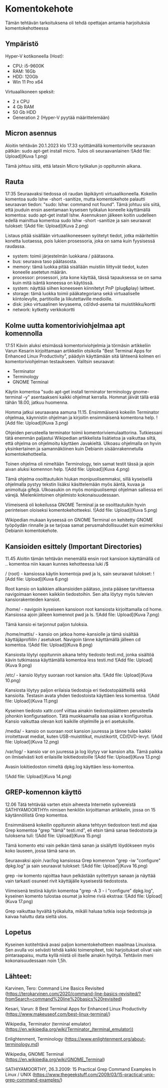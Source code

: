 # Komentokehote
Tämän tehtävän tarkoituksena oli tehdä opettajan antamia harjoituksia komentokehotteessa

## Ympäristö

Hyper-V kotikoneella (Host):
- CPU: i5-9600K
- RAM: 16Gb
- HDD: 120Gb
- Win 11 Pro x64

Virtuaalikoneen speksit:
- 2 x CPU
- 4 Gb RAM
- 50 Gb HDD
- Generation 2 (Hyper-V pyytää määrittelemään)

## Micron asennus
Aloitin tehtävän 20.1.2023 klo 17.33 syöttämällä komentoriville seuraavan pätkän: sudo apt-get install micro.
Tulos oli seuraavanlainen 
![Add file: Upload](Kuva 1.png) </br>

Tämä johtuu siitä, että latasin Micro työkalun jo oppitunnin aikana.


## Rauta
17:35
Seuraavaksi tiedossa oli raudan läpikäynti virtuaalikoneella. Kokeilin komentoa sudo lshw -short -sanitize, mutta komentokehote palautti seuraavan tiedon: "sudo: lshw: command not found". Tämä johtuu siis siitä, että jouduin ensin asentamaan kyseisen työkalun koneelle käyttämällä komentoa: sudo apt-get install lshw.
Asennuksen jälkeen koitin uudelleen edellä mainittua komentoa sudo lshw -short -sanitize ja sain seuraavat tulokset: ![Add file: Upload](Kuva 2.png) </br>

Listaus pitää sisällään virtuaalikoneeseen syötetyt tiedot, jotka määriteltiin konetta luotaessa, pois lukien prosessoria, joka on sama kuin fyysisessä raudassa.
- system: toimii järjestelmän luokkana / päätasona.
- bus: seuraava taso päätasosta.
- memory: tämä luokka pitää sisällään muistiin liittyvät tiedot, kuten koneelle asetetun määrän.
- processor: prosessori, jota kone käyttää, tässä tapauksessa se on sama kuin mitä isäntä koneessa on käytössä.
- system: näyttää siihen koneeseen kiinnitetyt PnP (plug&play) laitteet.
- storage: tämä luokka toimii pääkategoriana sekä virtuaaliselle kiintolevylle, partitioille ja liikutettaville medioille.
- disk: joko virtuaalinen levyasema, cd/dvd-asema tai muistitikku/kortti
- network: kytketty verkkokortti


## Kolme uutta komentoriviohjelmaa apt komennolla
17:51
Kävin aluksi etsimässä komentoriviohjelmia ja törmäsin artikkeliin Varun Kesarin kirjoittamaan artikkeliin otsikolla "Best Terminal Apps for Enhanced Linux Productivity", päädyin käyttämään sitä lähteenä kolmen eri komentoriviohjelman testaukseen. Valitsin seuraavat:
- Terminator
- Terminology
- GNOME Terminal

Käytin komentoa "sudo apt-get install terminator terminology gnome-terminal -y" asentaakseni kaikki ohjelmat kerralla. Hommat jäivät tällä erää tähän 18.00, jatkuu huomenna.

Homma jatkui seuraavana aamuna 11.15.
Ensimmäisenä kokeilin Terminator ohjelmaa, käynnistin ohjelman ja kirjoitin ensimmäisenä komentona help.
![Add file: Upload](Kuva 3.png) </br>

Ohjeiden perusteella terminator toimii komentoriviemulaattorina. Tutkiessani tätä enemmän paljastui Wikipedian artikkelista lisätietoa ja vaikuttaa siltä, että ohjelma on ohjelmoitu käyttäen Javakieltä. Ulkoasu ohjelmalla on hyvin yksinkertainen ja samannäköinen kuin Debianin sisäänrakennetulla komentokehotteella.

Toinen ohjelma oli nimeltään Terminology, tein samat testit tässä ja ajoin aivan aluksi komennon help.
![Add file: Upload](Kuva 4.png) </br>

Tämä ohjelma osoittautuikin hiukan monipuolisemmaksi, sillä kyseisellä ohjelmalla pystyy tekstin lisäksi käsittelemään myös ääntä, kuvaa ja animoituja gifejä.
Ulkoasukin on myös monipuolisempi ohjelman salliessa eri värejä. Mielenkiintoinen ohjelmisto kokonaisuudessaan.

Viimeisenä oli kokeilussa GNOME Terminal ja se osoittautuikin hyvin perinteisen oloiseksi komentokehotteeksi.
![Add file: Upload](Kuva 5.png) </br>

Wikipedian mukaan kyseessä on GNOME Terminal on kehitetty GNOME työpöydän rinnalle ja se tarjoaa samat perusmahdollisuudet kuin esimerkiksi Debianin komentokehote.



## Kansioiden esittely (Important Directories)
11.45
Aloitin tämän tehtävän menemällä ensin root kansioon käyttämällä cd .. komentoa niin kauan kunnes kehotteessa luki /$

/ (root) - kansiossa käytin komentoja pwd ja ls, sain seuraavat tulokset:
![Add file: Upload](Kuva 6.png) </br>

Root kansio on kaikkien alikansioiden päätaso, josta pääsee tarvittaessa navigoimaan koneen kaikkiin tiedostoihin. Sen alta löytyy myös tulevien kansiorakenteiden kansiot.

/home/ - navigoin kyseiseen kansioon root kansiosta kirjoittamalla cd home. Kansiossa ajoin jälleen komennot pwd ja ls.
![Add file: Upload](Kuva 7.png) </br>

Tämä kansio ei tarjonnut paljon tuloksia.

/home/mattis/ - kansio on jatkoa home-kansiolle ja tämä sisältää käyttäjäprofiilin / asetukset. Navigoin tänne käyttämällä jälleen cd komentoa.
![Add file: Upload](Kuva 8.png) </br>

Kansiosta löytyi oppitunnin aikana tehty tiedosto testi.md, jonka sisältöä kävin tutkimassa käyttämällä komentoa less testi.md
![Add file: Upload](Kuva 9.png) </br>

/etc/ - kansio löytyy suoraan root kansion alta. ![Add file: Upload](Kuva 10.png) </br>

Kansiosta löytyy paljon erilaisia tiedostoja eri tiedostopäätteillä sekä kansioita. Testasin avata yhden tiedostoista käyttäen less komentoa.
![Add file: Upload](Kuva 11.png) </br>

Kyseinen tiedosto xattr.conf viittaa ainakin tiedostopäätteen perusteella johonkin konfiguraatioon. Tätä muokkaamalla saa asiaa x konfiguroitua.
Kansio vaikuttaa olevan koti kaikille ohjelmille ja eri asetuksille.

/media/ - kansio on suoraan root kansion juuressa ja tänne tulee kaikki irroitettavat mediat, kuten USB-muistitikut, muistikortit, CD/DVD-levyt.
![Add file: Upload](Kuva 12.png) </br>

/var/log/ - kansio var on juuressa ja log löytyy var kansion alta. Tämä paikka on ilmiselvästi koti erilaisille lokitiedostoille
![Add file: Upload](Kuva 13.png) </br>

Avasin lokitiedoston nimeltä dpkg.log käyttäen less-komentoa.

![Add file: Upload](Kuva 14.png) </br>



## GREP-komennon käyttö
12.06
Tätä tehtävää varten etsin aiheesta Internetin syövereistä SATHIYAMOORTHYn nimisen henkilön kirjoittaman artikkelin, jossa on 15 käytännöllistä Grep komentoa. 

Ensimmäisenä kokeilin oppitunnin aikana tehtyyn tiedostoon testi.md ajaa Grep komentoa "grep "tämä" testi.md", eli etsin tämä sanaa tiedostosta ja tuloksena tuli:
![Add file: Upload](Kuva 15.png) </br>

Tämä komento etsi vain pelkän tämä sanan ja sisällytti löydökseen myös koko lauseen, jossa tämä sana on.

Seuraavaksi ajoin /var/log kansiossa Grep komennon "grep -iw "configure" dpkg.log" ja sain seuraavat tulokset:
![Add file: Upload](Kuva 16.png) </br>

grep -iw komento rajoittaa haun pelkästään syötettyyn sanaan ja näyttää vain tarkasti osuneet rivit käyttäjälle kyseisestä tiedostosta.

Viimeisenä testinä käytin komentoa "grep -A 3 - i "configure" dpkg.log", kyseinen komento tulostaa osumat ja kolme riviä ekstraa:
![Add file: Upload](Kuva 17.png) </br>

Grep vaikuttaa hyvältä työkalulta, mikäli haluaa tutkia isoja tiedostoja ja kaivaa haluttu data sieltä ulos.

## Lopetus
Kyseinen kotitehtävä avasi paljon komentokehotteen maailmaa Linuxissa. Sen avulla voi selvästi tehdä kaikki toimenpiteet, toki harjoitukset olivat vain pintaraapaisu, mutta kyllä niistä oli itselle ainakin hyötyä. Tehtäviin meni kokonaisuudessaan noin 1,5h.

## Lähteet:

Karvinen, Tero: Command Line Basics Revisited
(https://terokarvinen.com/2020/command-line-basics-revisited/?fromSearch=command%20line%20basics%20revisited)

Kesari, Varun: 8 Best Terminal Apps for Enhanced Linux Productivity
(https://www.makeuseof.com/best-linux-terminal/)

Wikipedia, Terminator (terminal emulator)
(https://en.wikipedia.org/wiki/Terminator_(terminal_emulator))

Enlightenment, Terminology
(https://www.enlightenment.org/about-terminology.md)

Wikipedia, GNOME Terminal
(https://en.wikipedia.org/wiki/GNOME_Terminal)

SATHIYAMOORTHY, 26.3.2009: 15 Practical Grep Command Examples In Linux / UNIX
(https://www.thegeekstuff.com/2009/03/15-practical-unix-grep-command-examples/)
